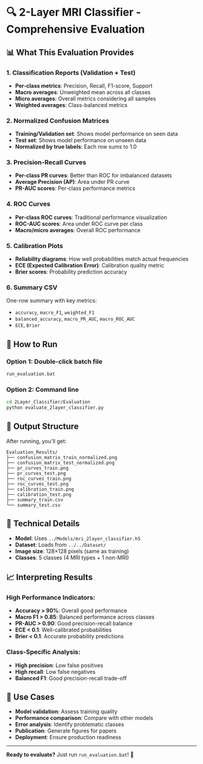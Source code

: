 # 🔍 2-Layer MRI Classifier - Comprehensive Evaluation

## 📊 **What This Evaluation Provides**

### **1. Classification Reports (Validation + Test)**
- **Per-class metrics**: Precision, Recall, F1-score, Support
- **Macro averages**: Unweighted mean across all classes
- **Micro averages**: Overall metrics considering all samples
- **Weighted averages**: Class-balanced metrics

### **2. Normalized Confusion Matrices**
- **Training/Validation set**: Shows model performance on seen data
- **Test set**: Shows model performance on unseen data
- **Normalized by true labels**: Each row sums to 1.0

### **3. Precision-Recall Curves**
- **Per-class PR curves**: Better than ROC for imbalanced datasets
- **Average Precision (AP)**: Area under PR curve
- **PR-AUC scores**: Per-class performance metrics

### **4. ROC Curves**
- **Per-class ROC curves**: Traditional performance visualization
- **ROC-AUC scores**: Area under ROC curve per class
- **Macro/micro averages**: Overall ROC performance

### **5. Calibration Plots**
- **Reliability diagrams**: How well probabilities match actual frequencies
- **ECE (Expected Calibration Error)**: Calibration quality metric
- **Brier scores**: Probability prediction accuracy

### **6. Summary CSV**
One-row summary with key metrics:
- `accuracy`, `macro_F1`, `weighted_F1`
- `balanced_accuracy`, `macro_PR_AUC`, `macro_ROC_AUC`
- `ECE`, `Brier`

## 🚀 **How to Run**

### **Option 1: Double-click batch file**
```bash
run_evaluation.bat
```

### **Option 2: Command line**
```bash
cd 2Layer_Classifier/Evaluation
python evaluate_2layer_classifier.py
```

## 📁 **Output Structure**

After running, you'll get:
```
Evaluation_Results/
├── confusion_matrix_train_normalized.png
├── confusion_matrix_test_normalized.png
├── pr_curves_train.png
├── pr_curves_test.png
├── roc_curves_train.png
├── roc_curves_test.png
├── calibration_train.png
├── calibration_test.png
├── summary_train.csv
└── summary_test.csv
```

## 🔧 **Technical Details**

- **Model**: Uses `../Models/mri_2layer_classifier.h5`
- **Dataset**: Loads from `../../Dataset/`
- **Image size**: 128×128 pixels (same as training)
- **Classes**: 5 classes (4 MRI types + 1 non-MRI)

## 📈 **Interpreting Results**

### **High Performance Indicators:**
- **Accuracy > 90%**: Overall good performance
- **Macro F1 > 0.85**: Balanced performance across classes
- **PR-AUC > 0.90**: Good precision-recall balance
- **ECE < 0.1**: Well-calibrated probabilities
- **Brier < 0.1**: Accurate probability predictions

### **Class-Specific Analysis:**
- **High precision**: Low false positives
- **High recall**: Low false negatives
- **Balanced F1**: Good precision-recall trade-off

## 🎯 **Use Cases**

- **Model validation**: Assess training quality
- **Performance comparison**: Compare with other models
- **Error analysis**: Identify problematic classes
- **Publication**: Generate figures for papers
- **Deployment**: Ensure production readiness

---

**Ready to evaluate?** Just run `run_evaluation.bat`! 🚀
